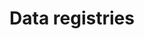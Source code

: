 ---
title: Data registries
longTitle: 'Data registries'
tags:
- gccommon
usedFor:
- "[[Databases]]"
---